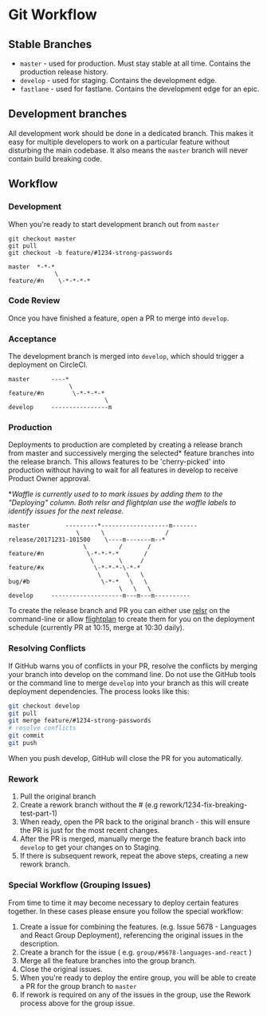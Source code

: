 # Git Workflow

## Stable Branches
- `master` - used for production. Must stay stable at all time. Contains the production release history.
- `develop` - used for staging. Contains the development edge.
- `fastlane` - used for fastlane. Contains the development edge for an epic.

## Development branches
All development work should be done in a dedicated branch. This 
makes it easy for multiple developers to work on a particular feature without 
disturbing the main codebase. It also means the `master` branch will never 
contain build breaking code. 

## Workflow
### Development
When you're ready to start development branch out from `master`

```
git checkout master
git pull
git checkout -b feature/#1234-strong-passwords
```

```
master  *-*-*
             \
feature/#n    \-*-*-*-*
```

### Code Review
Once you have finished a feature, open a PR to merge into `develop`.

### Acceptance
The development branch is merged into `develop`, which should trigger a deployment
on CircleCI.

```
master      ----*
                 \
feature/#n        \-*-*-*-*
                           \
develop     ----------------m
```

### Production
Deployments to production are completed by creating a release branch from master and
successively merging the selected\* feature branches into the release branch. This allows features
to be 'cherry-picked' into production without having to wait for all features in develop
to receive Product Owner approval. 

\**Waffle is currently used to to mark issues by adding them to the "Deploying" column. Both relsr and flightplan use the
waffle labels to identify issues for the next release.*

```
master          ---------*-------------------m-------
                   \      \                 /
release/20171231-101500    \----m-------m--*
                     \         /       /
feature/#n            \-*-*-*-*       / 
                       \       \     / 
feature/#x              \-*-*-*-\-*-* 
                         \       \   \ 
bug/#b                    \-*-*   \   \ 
                               \   \   \ 
develop     --------------------m---m---m----------
```

To create the release branch and PR you can either use [relsr](https://github.com/jcleary/relsr) on the command-line or allow [flightplan](https://flightplan.createl.io) to create
them for you on the deployment schedule (currently PR at 10:15, merge at 10:30 daily).

### Resolving Conflicts
If GitHub warns you of conflicts in your PR, resolve the conflicts by merging your branch into develop on the command line. 
Do not use the GitHub tools or the command line to merge `develop` into your branch as this will create deployment dependencies. 
The process looks like this:
```bash
git checkout develop
git pull
git merge feature/#1234-strong-passwords
# resolve conflicts
git commit
git push
```

When you push develop, GitHub will close the PR for you automatically. 

### Rework
1. Pull the original branch
1. Create a rework branch without the # (e.g rework/1234-fix-breaking-test-part-1)
1. When ready, open the PR back to the original branch - this will ensure the PR is just for the most recent changes.
1. After the PR is merged, manually merge the feature branch back into `develop` to get your changes on to Staging.
1. If there is subsequent rework, repeat the above steps, creating a new rework branch.

### Special Workflow (Grouping Issues)
From time to time it may become necessary to deploy certain features together. In these cases please ensure you follow the special workflow:

1. Create a issue for combining the features. (e.g. Issue 5678 - Languages and React Group Deployment), referencing the original issues in the description.
1. Create a branch for the issue ( e.g. `group/#5678-languages-and-react` )
1. Merge all the feature branches into the group branch.
1. Close the original issues.
1. When you're ready to deploy the entire group, you will be able to create a PR for the group branch to `master`
1. If rework is required on any of the issues in the group, use the Rework process above for the group issue.

